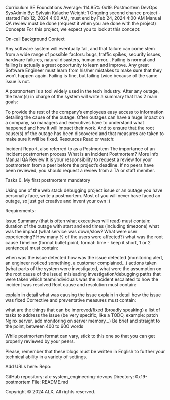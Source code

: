 
Curriculum
SE Foundations
Average: 114.85%
0x19. Postmortem
DevOps
SysAdmin
 By: Sylvain Kalache
 Weight: 1
 Ongoing second chance project - started Feb 12, 2024 4:00 AM, must end by Feb 24, 2024 4:00 AM
 Manual QA review must be done (request it when you are done with the project)
Concepts
For this project, we expect you to look at this concept:

On-call
Background Context


Any software system will eventually fail, and that failure can come stem from a wide range of possible factors: bugs, traffic spikes, security issues, hardware failures, natural disasters, human error… Failing is normal and failing is actually a great opportunity to learn and improve. Any great Software Engineer must learn from his/her mistakes to make sure that they won’t happen again. Failing is fine, but failing twice because of the same issue is not.

A postmortem is a tool widely used in the tech industry. After any outage, the team(s) in charge of the system will write a summary that has 2 main goals:

To provide the rest of the company’s employees easy access to information detailing the cause of the outage. Often outages can have a huge impact on a company, so managers and executives have to understand what happened and how it will impact their work.
And to ensure that the root cause(s) of the outage has been discovered and that measures are taken to make sure it will be fixed.
Resources
Read or watch:

Incident Report, also referred to as a Postmortem
The importance of an incident postmortem process
What is an Incident Postmortem?
More Info
Manual QA Review
It is your responsibility to request a review for your postmortem from a peer before the project’s deadline. If no peers have been reviewed, you should request a review from a TA or staff member.

Tasks
0. My first postmortem
mandatory


Using one of the web stack debugging project issue or an outage you have personally face, write a postmortem. Most of you will never have faced an outage, so just get creative and invent your own :)

Requirements:

Issue Summary (that is often what executives will read) must contain:
duration of the outage with start and end times (including timezone)
what was the impact (what service was down/slow? What were user experiencing? How many % of the users were affected?)
what was the root cause
Timeline (format bullet point, format: time - keep it short, 1 or 2 sentences) must contain:

when was the issue detected
how was the issue detected (monitoring alert, an engineer noticed something, a customer complained…)
actions taken (what parts of the system were investigated, what were the assumption on the root cause of the issue)
misleading investigation/debugging paths that were taken
which team/individuals was the incident escalated to
how the incident was resolved
Root cause and resolution must contain:

explain in detail what was causing the issue
explain in detail how the issue was fixed
Corrective and preventative measures must contain:

what are the things that can be improved/fixed (broadly speaking)
a list of tasks to address the issue (be very specific, like a TODO, example: patch Nginx server, add monitoring on server memory…)
Be brief and straight to the point, between 400 to 600 words

While postmortem format can vary, stick to this one so that you can get properly reviewed by your peers.

Please, remember that these blogs must be written in English to further your technical ability in a variety of settings.

Add URLs here:
Repo:

GitHub repository: alx-system_engineering-devops
Directory: 0x19-postmortem
File: README.md
 
Copyright © 2024 ALX, All rights reserved.


